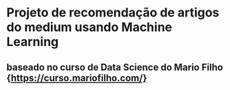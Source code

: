 # Projeto de recomendação de artigos do medium usando Machine Learning

## baseado no curso de Data Science do Mario Filho {https://curso.mariofilho.com/}
